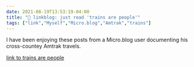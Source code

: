 ```yaml
---
date: 2021-08-19T13:53:19-04:00
title: "🔗 linkblog: just read 'trains are people'"
tags: ["link","Myself","Micro.blog","Amtrak","trains"]
---
```

I have been enjoying these posts from a Micro.blog user documenting his cross-countey Amtrak travels.
 
[link to trains are people](https://mpmilestogo.micro.blog/2021/08/19/trains-are-people.html)
